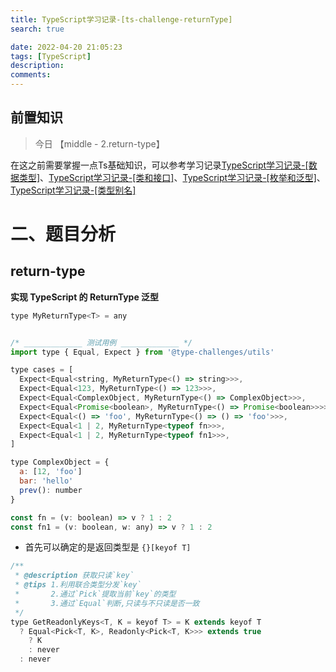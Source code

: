 ```yaml
---
title: TypeScript学习记录-[ts-challenge-returnType]
search: true

date: 2022-04-20 21:05:23
tags: [TypeScript]
description:
comments:
---
```




## 前置知识

> 今日 【middle - 2.return-type】

在这之前需要掌握一点Ts基础知识，可以参考学习记录[TypeScript学习记录-[数据类型]](./../typescript1.md)、[TypeScript学习记录-[类和接口]](./../typescript1.md)、[TypeScript学习记录-[枚举和泛型]](./../typescript1.md)、[TypeScript学习记录-[类型别名]](./../typescript1.md)

# 二、题目分析

## return-type

**实现 TypeScript 的 ReturnType<T> 泛型**

```js
type MyReturnType<T> = any


/* _____________ 测试用例 _____________ */
import type { Equal, Expect } from '@type-challenges/utils'

type cases = [
  Expect<Equal<string, MyReturnType<() => string>>>,
  Expect<Equal<123, MyReturnType<() => 123>>>,
  Expect<Equal<ComplexObject, MyReturnType<() => ComplexObject>>>,
  Expect<Equal<Promise<boolean>, MyReturnType<() => Promise<boolean>>>>,
  Expect<Equal<() => 'foo', MyReturnType<() => () => 'foo'>>>,
  Expect<Equal<1 | 2, MyReturnType<typeof fn>>>,
  Expect<Equal<1 | 2, MyReturnType<typeof fn1>>>,
]

type ComplexObject = {
  a: [12, 'foo']
  bar: 'hello'
  prev(): number
}

const fn = (v: boolean) => v ? 1 : 2
const fn1 = (v: boolean, w: any) => v ? 1 : 2
```

- 首先可以确定的是返回类型是 `{}[keyof T]`


```js
/**
 * @description 获取只读`key`
 * @tips 1.利用联合类型分发`key`
 *       2.通过`Pick`提取当前`key`的类型
 *       3.通过`Equal`判断,只读与不只读是否一致
 */
type GetReadonlyKeys<T, K = keyof T> = K extends keyof T
  ? Equal<Pick<T, K>, Readonly<Pick<T, K>>> extends true
    ? K
    : never
  : never
```

